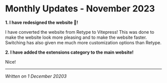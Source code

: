 # Monthly Updates - November 2023

**1. I have redesigned the website 🎉!**

I have converted the website from Retype to Vitepress! This was done to make the website look more pleasing and to make the website faster. Switching has also given me much more customization options than Retype.

**2. I have added the extensions category to the main website!**

Nice!

***

*Written on 1 December 20203*